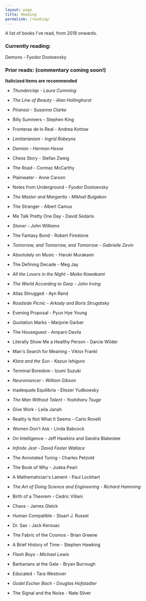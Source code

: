 ```yaml
---
layout: page 
title: Reading 
permalink: /reading/
---
```


A list of books I've read, from 2018 onwards.

### Currently reading:
Demons - Fyodor Dostoevsky

### Prior reads: (commentary coming soon!)
**Italicized items are recommended**
<BR>
- *Thunderclap - Laura Cumming*

- *The Line of Beauty - Alan Hollinghurst*

- *Piranesi - Susanna Clarke*

- Billy Summers - Stephen King

- Fronteras de lo Real - Andrea Kottow

- *Limitarianism - Ingrid Robeyns*

- *Demian - Herman Hesse*

- Chess Story - Stefan Zweig

- The Road - Cormac McCarthy

- Plainwater - Anne Carson

- Notes from Underground - Fyodor Dostoevsky

- *The Master and Margarita - Mikhail Bulgakov*

- The Stranger - Albert Camus

- Me Talk Pretty One Day - David Sedaris

- *Stoner - John Williams*

- The Fantasy Bond - Robert Firestone 

- *Tomorrow, and Tomorrow, and Tomorrow - Gabrielle Zevin*

- Absolutely on Music - Haruki Murakami

- The Defining Decade - Meg Jay

- *All the Lovers in the Night - Meiko Kawakami*

- *The World According to Garp - John Irving*

- Atlas Shrugged - Ayn Rand

- *Roadside Picnic - Arkady and Boris Strugatsky*

- Evening Proposal - Pyun Hye Young

- Quotation Marks - Marjorie Garber

- The Houseguest - Amparo Davila

- Literally Show Me a Healthy Person - Darcie Wilder

- Man's Search for Meaning - Viktor Frankl

- *Klara and the Sun - Kazuo Ishiguro*

- Terminal Boredom - Izumi Suzuki

- *Neuromancer - William Gibson*

- Inadequate Equilibria - Eliezer Yudkowsky

- *The Man Without Talent - Yoshiharu Tsuge*

- Give Work - Leila Janah

- Reality Is Not What It Seems - Carlo Rovelli

- Women Don't Ask - Linda Babcock

- On Intelligence - Jeff Hawkins and Sandra Blakeslee

- *Infinite Jest - David Foster Wallace*

- The Annotated Turing - Charles Petzold

- The Book of Why - Judea Pearl

- A Mathematician's Lament - Paul Lockhart

- *The Art of Doing Science and Engineering - Richard Hamming*

- Birth of a Theorem - Cedric Villani

- Chaos - James Gleick

- Human Compatible - Stuart J. Russel

- Dr. Sax - Jack Kerouac

- The Fabric of the Cosmos - Brian Greene

- A Brief History of Time - Stephen Hawking

- *Flash Boys - Michael Lewis*

- Barbarians at the Gate - Bryan Burrough

- Educated - Tara Westover

- *Godel Escher Bach - Douglas Hofstadter*

- The Signal and the Noise - Nate Silver

